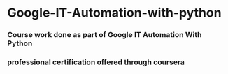 # Google-IT-Automation-with-python
### Course work done as part of Google IT Automation With Python
### professional certification offered through coursera
